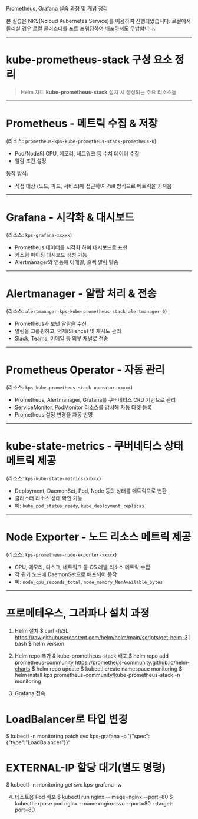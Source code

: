 #
Prometheus, Grafana 실습 과정 및 개념 정리

본 실습은 NKS(Ncloud Kubernetes Service)를 이용하여 진행되었습니다. 
로컬에서 돌리실 경우 로컬 클러스터를 포트 포워딩하여 배포하셔도 무방합니다. 

---
# kube-prometheus-stack 구성 요소 정리
> Helm 차트 **kube-prometheus-stack** 설치 시 생성되는 주요 리소스들  

---

# Prometheus - 메트릭 수집 & 저장  
(리소스: `prometheus-kps-kube-prometheus-stack-prometheus-0`)
- Pod/Node의 CPU, 메모리, 네트워크 등 수치 데이터 수집
- 알람 조건 설정

동작 방식:
- 직접 대상 (노드, 파드, 서비스)에 접근하여 Pull 방식으로 메트릭을 가져옴  

---

# Grafana - 시각화 & 대시보드  
(리소스: `kps-grafana-xxxxx`)
- Prometheus 데이터를 시각화 하여 대시보드로 표현
- 커스텀 마이징 대시보드 생성 가능
- Alertmanager와 연동해 이메일, 슬랙 알림 발송  

---

# Alertmanager - 알람 처리 & 전송  
(리소스: `alertmanager-kps-kube-prometheus-stack-alertmanager-0`)
- Prometheus가 보낸 알람을 수신
- 알림을 그룹핑하고, 억제(Silence) 및 재시도 관리
- Slack, Teams, 이메일 등 외부 채널로 전송  

---

# Prometheus Operator - 자동 관리  
(리소스: `kps-kube-prometheus-stack-operator-xxxxx`)
- Prometheus, Alertmanager, Grafana를 쿠버네티스 CRD 기반으로 관리
- ServiceMonitor, PodMonitor 리소스를 감시해 자동 타겟 등록
- Prometheus 설정 변경을 자동 반영  

---

# kube-state-metrics - 쿠버네티스 상태 메트릭 제공  
(리소스: `kps-kube-state-metrics-xxxxx`)
- Deployment, DaemonSet, Pod, Node 등의 상태를 메트릭으로 변환
- 클러스터 리소스 상태 확인 가능
- 예: `kube_pod_status_ready`, `kube_deployment_replicas`  

---

# Node Exporter - 노드 리소스 메트릭 제공  
(리소스: `kps-prometheus-node-exporter-xxxxx`)
- CPU, 메모리, 디스크, 네트워크 등 OS 레벨 리소스 메트릭 수집
- 각 워커 노드에 DaemonSet으로 배포되어 동작
- 예: `node_cpu_seconds_total`, `node_memory_MemAvailable_bytes`

--- 
# 프로메테우스, 그라파나 설치 과정
1) Helm 설치 
$ curl -fsSL https://raw.githubusercontent.com/helm/helm/main/scripts/get-helm-3 | bash 
$ helm version

2) Helm repo 추가 & kube-prometheus-stack 배포 
$ helm repo add prometheus-community https://prometheus-community.github.io/helm-charts 
$ helm repo update 
$ kubectl create namespace monitoring 
$ helm install kps prometheus-community/kube-prometheus-stack -n monitoring 

3) Grafana 접속
# LoadBalancer로 타입 변경 
$ kubectl -n monitoring patch svc kps-grafana -p '{"spec":{"type":"LoadBalancer"}}' 
# EXTERNAL-IP 할당 대기(별도 명령) 
$ kubectl -n monitoring get svc kps-grafana -w

4) 테스트용 Pod 배포 
$ kubectl run nginx --image=nginx --port=80 
$ kubectl expose pod nginx --name=nginx-svc --port=80 --target-port=80
